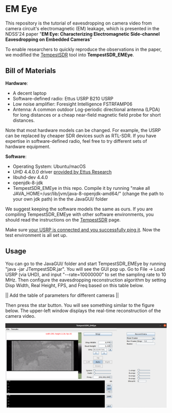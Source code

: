 # EM Eye 

This repository is the tutorial of eavesdropping on camera video from camera circuit's electromagnetic (EM) leakage, which is presented in the NDSS'24 paper "**EM Eye: Characterizing Electromagnetic Side-channel Eavesdropping on Embedded Cameras**"


To enable researchers to quickly reproduce the observations in the paper, we modified the [TempestSDR](https://github.com/martinmarinov/TempestSDR) tool into **TempestSDR_EMEye**. 

##  Bill of Materials 

**Hardware**:
- A decent laptop
- Software-defined radio: Ettus USRP B210 USRP
- Low noise amplifier: Foresight Intelligence FSTRFAMP06
- Antenna: A common outdoor Log-periodic directional antenna (LPDA) for long distances or a cheap near-field magnetic field probe for short distances. 

Note that most hardware models can be changed. For example, the USRP can be replaced by cheaper SDR devices such as RTL-SDR. If you have expertise in software-defined radio, feel free to try different sets of hardware equipment. 

**Software**:
- Operating System: Ubuntu/macOS
- UHD 4.4.0.0 driver [provided by Ettus Research](https://files.ettus.com/manual/page_install.html)
- libuhd-dev 4.4.0
- openjdk-8-jdk
- TempestSDR_EMEye in this repo. Compile it by running "make all JAVA_HOME=/usr/lib/jvm/java-8-openjdk-amd64/" (change the path to your own jdk path) in the the JavaGUI/ folder

We suggest keeping the software models the same as ours. If you are compiling TempestSDR_EMEye with other software environments, you should read the instructions on the [TempestSDR](https://github.com/martinmarinov/TempestSDR) page. 

Make sure [your USRP is connected and you successfully ping it](https://files.ettus.com/manual/page_usrp2.html). Now the test environment is all set up.

##  Usage 

You can go to the JavaGUI/ folder and start TempestSDR_EMEye by running "java -jar JTempestSDR.jar". You will see the GUI pop up. Go to File -> Load USRP (via UHD), and input "--rate=10000000" to set the sampling rate to 10 MHz. Then configure the eavesdropping reconstruction algorithm by setting Disp Width, Real Height, FPS, and Freq based on this table below. 

|| Add the table of parameters for different cameras ||

Then press the star button. You will see something similar to the figure below. The upper-left window displays the real-time reconstruction of the camera video. 

![alt text](./files/GUI.png)





